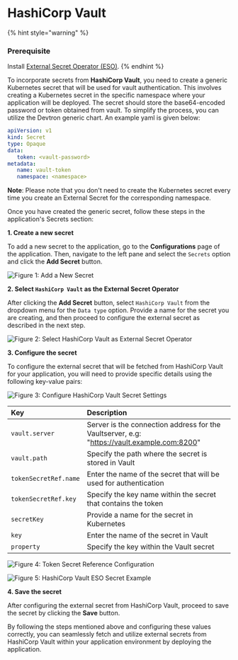 # HashiCorp Vault

{% hint style="warning" %}
### Prerequisite 
Install [External Secret Operator (ESO)](install-eso.md).
{% endhint %}

To incorporate secrets from **HashiCorp Vault**, you need to create a generic Kubernetes secret that will be used for vault authentication. This involves creating a Kubernetes secret in the specific namespace where your application will be deployed. 
The secret should store the base64-encoded password or token obtained from vault. To simplify the process, you can utilize the Devtron generic chart. An example yaml is given below:

```yaml
apiVersion: v1
kind: Secret
type: Opaque
data:
   token: <vault-password>
metadata:
   name: vault-token
   namespace: <namespace>
```

**Note**: Please note that you don't need to create the Kubernetes secret every time you create an External Secret for the corresponding namespace.

Once you have created the generic secret, follow these steps in the application's Secrets section:

**1. Create a new secret**

To add a new secret to the application, go to the **Configurations** page of the application. Then, navigate to the left pane and select the `Secrets` option and click the **Add Secret** button.

![Figure 1: Add a New Secret](https://devtron-public-asset.s3.us-east-2.amazonaws.com/images/creating-application/secrets/hc-add-secret.jpg)

**2. Select `HashiCorp Vault` as the External Secret Operator**

After clicking the **Add Secret** button, select `HashiCorp Vault` from the dropdown menu for the `Data type` option. Provide a name for the secret you are creating, and then proceed to configure the external secret as described in the next step.

![Figure 2: Select HashiCorp Vault as External Secret Operator](https://devtron-public-asset.s3.us-east-2.amazonaws.com/images/creating-application/secrets/hc-secret-type.jpg)

**3. Configure the secret**

To configure the external secret that will be fetched from HashiCorp Vault for your application, you will need to provide specific details using the following key-value pairs:

![Figure 3: Configure HashiCorp Vault Secret Settings](https://devtron-public-asset.s3.us-east-2.amazonaws.com/images/creating-application/secrets/hc-secret-configure.jpg)


| Key | Description |
| :--- | :--- |
| `vault.server` | Server is the connection address for the Vaultserver, e.g: "https://vault.example.com:8200" |
| `vault.path` | Specify the path where the secret is stored in Vault |
| `tokenSecretRef.name` | Enter the name of the secret that will be used for authentication |
| `tokenSecretRef.key` | Specify the key name within the secret that contains the token |
| `secretKey` | Provide a name for the secret in Kubernetes |
| `key` | Enter the name of the secret in Vault |
| `property` | Specify the key within the Vault secret |

![Figure 4: Token Secret Reference Configuration](https://devtron-public-asset.s3.us-east-2.amazonaws.com/images/creating-application/secrets/tokenSecretRef.jpg)

![Figure 5: HashiCorp Vault ESO Secret Example](https://devtron-public-asset.s3.us-east-2.amazonaws.com/images/creating-application/secrets/hc-eso.jpg)

**4. Save the secret**

After configuring the external secret from HashiCorp Vault, proceed to save the secret by clicking the **Save** button. 

By following the steps mentioned above and configuring these values correctly, you can seamlessly fetch and utilize external secrets from HashiCorp Vault within your application environment by deploying the application.